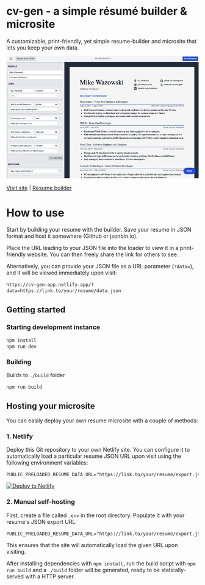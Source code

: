 # cv-gen - a simple résumé builder & microsite

A customizable, print-friendly, yet simple resume-builder and microsite that lets you keep your own data.

![Deploy to Netlify](./docs/preview.png)

[Visit site](https://cv-gen-app.netlify.app/) | [Resume builder](https://cv-gen-app.netlify.app/builder)

# How to use

Start by building your resume with the builder. Save your resume in JSON format and host it somewhere (Github or jsonbin.io).

Place the URL leading to your JSON file into the loader to view it in a print-friendly website. You can then freely share the link for others to see.

Alternatively, you can provide your JSON file as a URL parameter (`?data=`), and it will be viewed immediately upon visit:

```
https://cv-gen-app.netlify.app/?data=https://link.to/your/resume/data.json
```

## Getting started

### Starting development instance

```
npm install
npm run dev
```

### Building

Builds to `./build` folder

```
npm run build
```

## Hosting your microsite

You can easily deploy your own resume microsite with a couple of methods:

### 1. Netlify

Deploy this Git repository to your own Netlify site. You can configure it to automatically load a particular resume JSON URL upon visit using the following environment variables:

```
PUBLIC_PRELOADED_RESUME_DATA_URL="https://link.to/your/resume/export.json"
```

[![Deploy to Netlify](https://www.netlify.com/img/deploy/button.svg)](https://app.netlify.com/start/deploy?repository=https://github.com/johngohrw/cv-gen)

### 2. Manual self-hosting

First, create a file called `.env` in the root directory. Populate it with your resume's JSON export URL:

```
PUBLIC_PRELOADED_RESUME_DATA_URL="https://link.to/your/resume/export.json"
```

This ensures that the site will automatically load the given URL upon visiting.

After installing dependencies with `npm install`, run the build script with `npm run build` and a `./build` folder will be generated, ready to be statically-served with a HTTP server.

